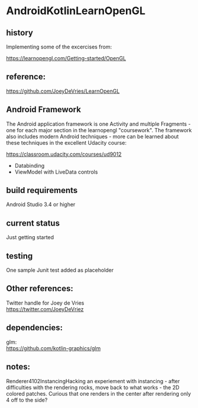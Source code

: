 AndroidKotlinLearnOpenGL
==========================

history
---------

Implementing some of the excercises from:

https://learnopengl.com/Getting-started/OpenGL

reference:
-----------------

https://github.com/JoeyDeVries/LearnOpenGL

Android Framework
-----------------
The Android application framework is one Activity and multiple Fragments - one for each major section
in the learnopengl "coursework".  The framework also includes modern Android techniques - more
can be learned about these techniques in the excellent Udacity course:

https://classroom.udacity.com/courses/ud9012

- Databinding
- ViewModel with LiveData controls

build requirements
------------------
Android Studio 3.4 or higher

current status
---------------
Just getting started

testing
---------

One sample Junit test added as placeholder

Other references:
------------------

Twitter handle for Joey de Vries
<br>
https://twitter.com/JoeyDeVriez

dependencies:
--------------

glm:<br>
https://github.com/kotlin-graphics/glm


notes:
--------------
Renderer4102InstancingHacking
an experiement with instancing - after difficulties with the
rendering rocks, move back to what works - the 2D colored patches.
Curious that one renders in the center after rendering only 4 off to the side?
